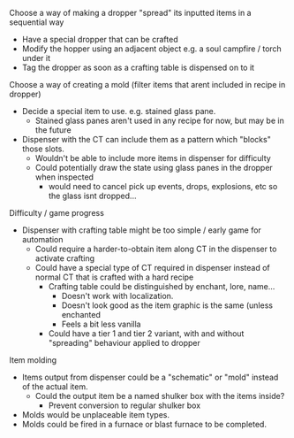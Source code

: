 Choose a way of making a dropper "spread" its inputted items in a sequential way
- Have a special dropper that can be crafted
- Modify the hopper using an adjacent object e.g. a soul campfire / torch under it
- Tag the dropper as soon as a crafting table is dispensed on to it

Choose a way of creating a mold (filter items that arent included in recipe in dropper)
- Decide a special item to use. e.g. stained glass pane.
  - Stained glass panes aren't used in any recipe for now, but may be in the future
- Dispenser with the CT can include them as a pattern which "blocks" those slots.
  - Wouldn't be able to include more items in dispenser for difficulty
  - Could potentially draw the state using glass panes in the dropper when inspected
    - would need to cancel pick up events, drops, explosions, etc so the glass isnt dropped...

Difficulty / game progress
- Dispenser with crafting table might be too simple / early game for automation
  - Could require a harder-to-obtain item along CT in the dispenser to activate crafting
  - Could have a special type of CT required in dispenser instead of normal CT that is crafted with a hard recipe
    - Crafting table could be distinguished by enchant, lore, name...
      - Doesn't work with localization.
      - Doesn't look good as the item graphic is the same (unless enchanted
      - Feels a bit less vanilla
    - Could have a tier 1 and tier 2 variant, with and without "spreading" behaviour applied to dropper

Item molding
- Items output from dispenser could be a "schematic" or "mold" instead of the actual item.
  - Could the output item be a named shulker box with the items inside?
    - Prevent conversion to regular shulker box
- Molds would be unplaceable item types.
- Molds could be fired in a furnace or blast furnace to be completed.
